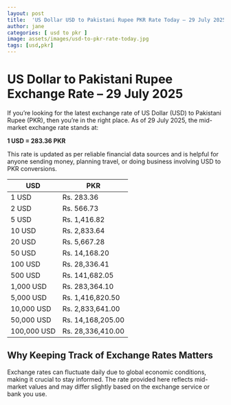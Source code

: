 ```yaml
---
layout: post
title:  'US Dollar USD to Pakistani Rupee PKR Rate Today – 29 July 2025'
author: jane
categories: [ usd to pkr ]
image: assets/images/usd-to-pkr-rate-today.jpg
tags: [usd,pkr]
---
```


# US Dollar to Pakistani Rupee Exchange Rate – 29 July 2025

If you’re looking for the latest exchange rate of US Dollar (USD) to Pakistani Rupee (PKR), then you’re in the right place. As of 29 July 2025, the mid-market exchange rate stands at:

**1 USD = 283.36 PKR**

This rate is updated as per reliable financial data sources and is helpful for anyone sending money, planning travel, or doing business involving USD to PKR conversions.

| USD | PKR |
| --- | --- |
| 1 USD | Rs. 283.36 |
| 2 USD | Rs. 566.73 |
| 5 USD | Rs. 1,416.82 |
| 10 USD | Rs. 2,833.64 |
| 20 USD | Rs. 5,667.28 |
| 50 USD | Rs. 14,168.20 |
| 100 USD | Rs. 28,336.41 |
| 500 USD | Rs. 141,682.05 |
| 1,000 USD | Rs. 283,364.10 |
| 5,000 USD | Rs. 1,416,820.50 |
| 10,000 USD | Rs. 2,833,641.00 |
| 50,000 USD | Rs. 14,168,205.00 |
| 100,000 USD | Rs. 28,336,410.00 |


## Why Keeping Track of Exchange Rates Matters

Exchange rates can fluctuate daily due to global economic conditions, making it crucial to stay informed. The rate provided here reflects mid-market values and may differ slightly based on the exchange service or bank you use.

